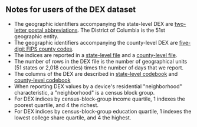 
## Notes for users of the DEX dataset

- The geographic identifiers accompanying the state-level DEX are [two-letter postal abbreviations](https://en.wikipedia.org/wiki/List_of_U.S._state_abbreviations).
The District of Columbia is the 51st geographic entity.
- The geographic identifiers accompanying the county-level DEX are [five-digit FIPS county codes](https://en.wikipedia.org/wiki/FIPS_county_code).
- The indices are reported in a [state-level file](dex_data/state_dex.csv) and a [county-level file](dex_data/county_dex.csv).
- The number of rows in the DEX file is the number of geographical units (51 states or 2,018 counties) times the number of days that we report.
- The columns of the DEX are described in [state-level codebook](state_dex_codebook.csv) and [county-level codebook](county_dex_codebook.csv)
- When reporting DEX values by a device's residential "neighborhood" characteristic, a "neighborhood" is a census block group.
- For DEX indices by census-block-group income quartile, 1 indexes the poorest quartile, and 4 the richest.
- For DEX indices by census-block-group education quartile, 1 indexes the lowest college share quartile, and 4 the highest.
